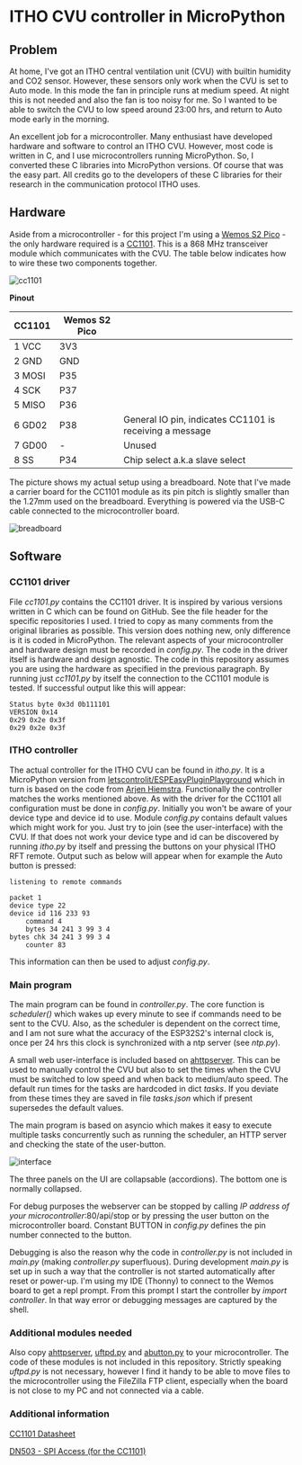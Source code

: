# ITHO CVU controller in MicroPython

## Problem

At home, I've got an ITHO central ventilation unit (CVU) with builtin humidity and CO2 sensor. However, these sensors only work when the CVU is set to Auto mode. In this mode the fan in principle runs at medium speed. At night this is not needed and also the fan is too noisy for me. So I wanted to be able to switch the CVU to low speed around 23:00 hrs, and return to Auto mode early in the morning.

An excellent job for a microcontroller. Many enthusiast have developed hardware and software to control an ITHO CVU. However, most code is written in C, and I use microcontrollers running MicroPython. So, I converted these C libraries into MicroPython versions. Of course that was the easy part. All credits go to the developers of these C libraries for their research in the communication protocol ITHO uses.

## Hardware

Aside from a microcontroller - for this project I'm using a [Wemos S2 Pico](https://www.wemos.cc/en/latest/s2/s2_pico.html) - the only hardware required is a [CC1101](https://www.bitsandparts.nl/RF-Transceiver-868MHz-CC1101-met-antenne-p1105676). This is a 868 MHz transceiver module which communicates with the CVU. The table below indicates how to wire these two components together.

![cc1101](cc1101.png)

**Pinout**

| CC1101 | Wemos S2 Pico |     |
| ------ | ------------- | --- |
| 1 VCC  | 3V3 |
| 2 GND  | GND |
| 3 MOSI | P35 |
| 4 SCK	 | P37 |
| 5 MISO | P36 |
| 6 GD02 | P38 | General IO pin, indicates CC1101 is receiving a message
| 7 GD00 | -   | Unused
| 8 SS	 | P34 | Chip select a.k.a slave select

The picture shows my actual setup using a breadboard. Note that I've made a carrier board for the CC1101 module as its pin pitch is slightly smaller than the 1.27mm used on the breadboard. Everything is powered via the USB-C cable connected to the microcontroller board.

![breadboard](breadboard.png)

## Software

### CC1101 driver

File *cc1101.py* contains the CC1101 driver. It is inspired by various versions written in C which can be found on GitHub. See the file header for the specific repositories I used. I tried to copy as many comments from the original libraries as possible. This version does nothing new, only difference is it is coded in MicroPython. The relevant aspects of your microcontroller and hardware design must be recorded in *config.py*. The code in the driver itself is hardware and design agnostic. The code in this repository assumes you are using the hardware as specified in the previous paragraph. By running just *cc1101.py* by itself the connection to the CC1101 module is tested. If successful output like this will appear:

    Status byte 0x3d 0b111101
    VERSION 0x14
    0x29 0x2e 0x3f
    0x29 0x2e 0x3f

### ITHO controller

The actual controller for the ITHO CVU can be found in *itho.py*. It is a MicroPython version from [letscontrolit/ESPEasyPluginPlayground](https://github.com/letscontrolit/ESPEasyPluginPlayground/tree/master/libraries%20_PLUGIN145%20ITHO%20FAN/Itho) which in turn is based on the code from [Arjen Hiemstra](https://github.com/arjenhiemstra). Functionally the controller matches the works mentioned above.
As with the driver for the CC1101 all configuration must be done in *config.py*. Initially you won't be aware of your device type and device id to use. Module *config.py* contains default values which might work for you. Just try to join (see the user-interface) with the CVU. If that does not work your device type and id can be discovered by running *itho.py* by itself and pressing the buttons on your physical ITHO RFT remote. Output such as below will appear when for example the Auto button is pressed:

    listening to remote commands

    packet 1
    device type 22
    device id 116 233 93
        command 4
        bytes 34 241 3 99 3 4
    bytes chk 34 241 3 99 3 4
        counter 83

This information can then be used to adjust *config.py*.

### Main program

The main program can be found in *controller.py*. The core function is *scheduler()* which wakes up every minute to see if commands need to be sent to the CVU. Also, as the scheduler is dependent on the correct time, and I am not sure what the accuracy of the ESP32S2's internal clock is, once per 24 hrs this clock is synchronized with a ntp server (see *ntp.py*).

A small web user-interface is included based on [ahttpserver](https://github.com/erikdelange/MicroPython-HTTP-Server). This can be used to manually control the CVU but also to set the times when the CVU must be switched to low speed and when back to medium/auto speed. The default run times for the tasks are hardcoded in dict *tasks*. If you deviate from these times they are saved in file *tasks.json* which if present supersedes the default values.

The main program is based on asyncio which makes it easy to execute multiple tasks concurrently such as running the scheduler, an HTTP server and checking the state of the user-button.

![interface](interface.png)

The three panels on the UI are collapsable (accordions). The bottom one is normally collapsed.

For debug purposes the webserver can be stopped by calling *IP address of your microcontroller*:80/api/stop or by pressing the user button on the microcontroller board. Constant BUTTON in *config.py* defines the pin number connected to the button.

Debugging is also the reason why the code in *controller.py* is not included in *main.py* (making *controller.py* superfluous). During development *main.py* is set up in such a way that the controller is not started automatically after reset or power-up. I'm using my IDE (Thonny) to connect to the Wemos board to get a repl prompt. From this prompt I start the controller by *import controller*. In that way error or debugging messages are captured by the shell.

### Additional modules needed

Also copy [ahttpserver](https://github.com/erikdelange/MicroPython-HTTP-Server), [uftpd.py](https://github.com/robert-hh/FTP-Server-for-ESP8266-ESP32-and-PYBD/blob/master/uftpd.py) and [abutton.py](https://github.com/kevinkk525/pysmartnode/blob/master/pysmartnode/utils/abutton.py) to your microcontroller. The code of these modules is not included in this repository. Strictly speaking *uftpd.py* is not necessary, however I find it handy to be able to move files to the microcontroller using the FileZilla FTP client, especially when the board is not close to my PC and not connected via a cable.

### Additional information

[CC1101 Datasheet](https://www.ti.com/lit/ds/symlink/cc1101.pdf)

[DN503 - SPI Access (for the CC1101)](https://www.ti.com/lit/an/swra112b/swra112b.pdf)